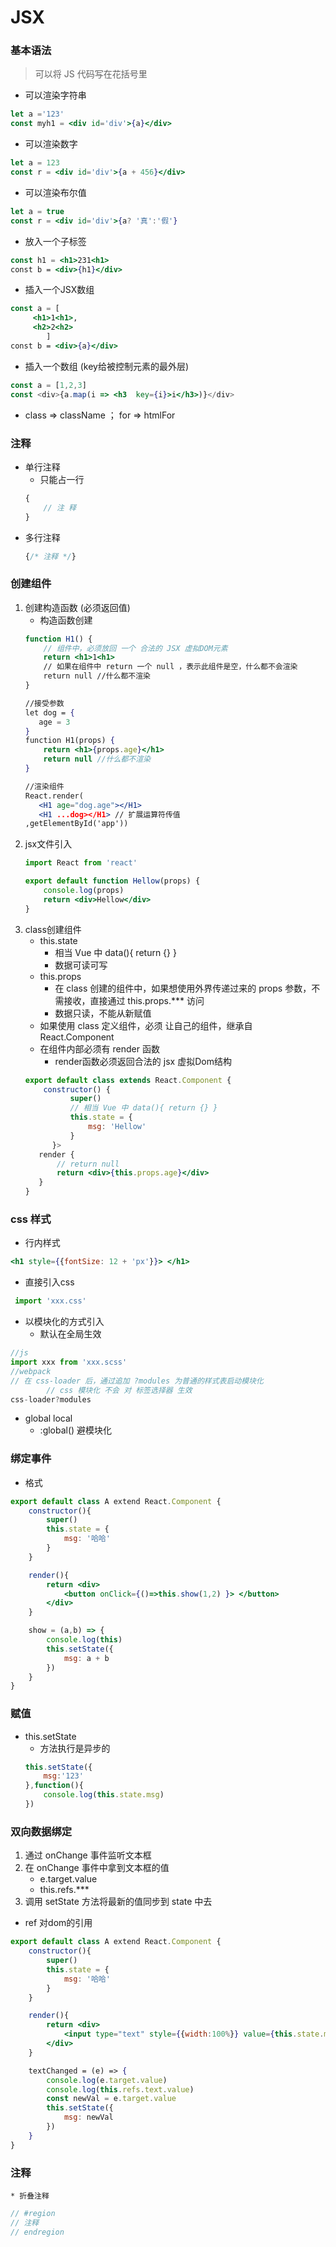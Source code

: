 # JSX
### 基本语法
> 可以将 JS 代码写在花括号里
* 可以渲染字符串
```jsx
let a ='123'
const myh1 = <div id='div'>{a}</div>
```
* 可以渲染数字
```jsx
let a = 123
const r = <div id='div'>{a + 456}</div>
```
* 可以渲染布尔值
```jsx
let a = true
const r = <div id='div'>{a? '真':'假'}
```
* 放入一个子标签
```jsx
const h1 = <h1>231<h1>
const b = <div>{h1}</div>
```
* 插入一个JSX数组
```jsx
const a = [
     <h1>1<h1>,
     <h2>2<h2>
        ]
const b = <div>{a}</div>
```
* 插入一个数组 (key给被控制元素的最外层)
```jsx
const a = [1,2,3]
const <div>{a.map(i => <h3  key={i}>i</h3>)}</div>
```
* class => className ； for => htmlFor
### 注释
* 单行注释
    * 只能占一行
    ```jsx
    {
        // 注 释
    }
    ```
* 多行注释
    ```jsx
    {/* 注释 */}
    ```

### 创建组件
1. 创建构造函数 (必须返回值)
   * 构造函数创建
    ```jsx
    function H1() {
        // 组件中，必须放回 一个 合法的 JSX 虚拟DOM元素
        return <h1>1<h1>
        // 如果在组件中 return 一个 null ，表示此组件是空，什么都不会渲染
        return null //什么都不渲染
    }

    //接受参数
    let dog = {
       age = 3
    }
    function H1(props) {
        return <h1>{props.age}</h1>
        return null //什么都不渲染
    }

    //渲染组件
    React.render(
       <H1 age="dog.age"></H1>
       <H1 ...dog></H1> // 扩展运算符传值
    ,getElementById('app'))
    ```
2. jsx文件引入
    ```jsx
    import React from 'react'

    export default function Hellow(props) {
        console.log(props)
        return <div>Hellow</div>
    }
    ```
3. class创建组件
    * this.state
        *  相当 Vue 中 data(){ return {} }
        * 数据可读可写
    * this.props
        * 在 class 创建的组件中，如果想使用外界传递过来的 props 参数，不需接收，直接通过 this.props.*** 访问
        * 数据只读，不能从新赋值
    * 如果使用 class 定义组件，必须 让自己的组件，继承自 React.Component
    * 在组件内部必须有 render 函数
        * render函数必须返回合法的 jsx 虚拟Dom结构
    ```jsx
    export default class extends React.Component {
        constructor() {
              super()
              // 相当 Vue 中 data(){ return {} }
              this.state = {
                  msg: 'Hellow'
              }
          }>
       render {
           // return null
           return <div>{this.props.age}</div>
       }
    }
    ```
### css 样式
* 行内样式
```jsx
<h1 style={{fontSize: 12 + 'px'}}> </h1>
```
* 直接引入css
```jsx
 import 'xxx.css'
```
* 以模块化的方式引入
    * 默认在全局生效
```jsx
//js
import xxx from 'xxx.scss'
//webpack
// 在 css-loader 后，通过追加 ?modules 为普通的样式表启动模块化
        // css 模块化 不会 对 标签选择器 生效
css-loader?modules
```
* global local
    * :global() 避模块化
### 绑定事件
* 格式
```jsx
export default class A extend React.Component {
    constructor(){
        super()
        this.state = {
            msg: '哈哈'
        }
    }

    render(){
        return <div>
            <button onClick={()=>this.show(1,2) }> </button>
        </div>
    }

    show = (a,b) => {
        console.log(this)
        this.setState({
            msg: a + b
        })
    }
}
```

### 赋值
* this.setState
    * 方法执行是异步的
    ```jsx
    this.setState({
        msg:'123'
    },function(){
        console.log(this.state.msg)
    })
    ```
### 双向数据绑定
1. 通过 onChange 事件监听文本框
2. 在 onChange 事件中拿到文本框的值
    * e.target.value
    * this.refs.***
3. 调用 setState 方法将最新的值同步到 state 中去
* ref 对dom的引用
```jsx
export default class A extend React.Component {
    constructor(){
        super()
        this.state = {
            msg: '哈哈'
        }
    }

    render(){
        return <div>
            <input type="text" style={{width:100%}} value={this.state.msg} onChange={(e)=>this.textChanged(e)} ref="text">
        </div>
    }

    textChanged = (e) => {
        console.log(e.target.value)
        console.log(this.refs.text.value)
        const newVal = e.target.value
        this.setState({
            msg: newVal
        })
    }
}
```

### 注释
    * 折叠注释
```jsx
// #region
// 注释
// endregion

```

